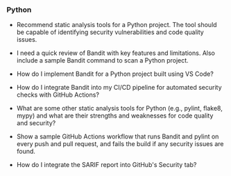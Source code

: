 
### Python

- Recommend static analysis tools for a Python project. The tool should be capable of identifying security vulnerabilities and code quality issues.

- I need a quick review of Bandit with key features and limitations. Also include a sample Bandit command to scan a Python project.

- How do I implement Bandit for a Python project built using VS Code?

- How do I integrate Bandit into my CI/CD pipeline for automated security checks with GitHub Actions?

- What are some other static analysis tools for Python (e.g., pylint, flake8, mypy) and what are their strengths and weaknesses for code quality and security?

- Show a sample GitHub Actions workflow that runs Bandit and pylint on every push and pull request, and fails the build if any security issues are found.

- How do I integrate the SARIF report into GitHub's Security tab?



